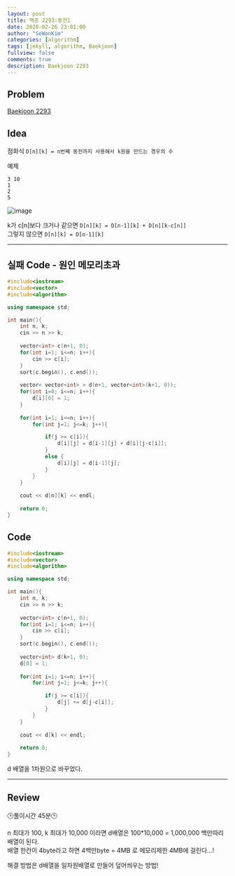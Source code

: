 ```yaml
---
layout: post
title: 백준 2293:동전1
date: 2020-02-26 23:01:00
author: "SeWonKim"
categories: [algorithm]
tags: [jekyll, algorithm, Baekjoon]
fullview: false
comments: true
description: Baekjoon 2293
---
```


## Problem

[Baekjoon 2293](https://www.acmicpc.net/problem/2293)

## Idea

점화식 `D[n][k] = n번째 동전까지 사용해서 k원을 만드는 경우의 수`


예제
```
3 10
1
2
5
```
<!-- |   n  | c[n] | k=0 | k=1  | k=2  | k=3  |  k=4 | k=5  | k=6  |  k=7 | k=8  | k=9  | k=10  | 
| :--: | :--: | :--: | :--: | :--: | :--: | :--: | :--: | :--: | :--: | :--: | :--: | :--: | 
|  0  |  0 | 1  |  0 |  0 |  0 |  0 |  0 |  0 |  0 |  0 |  0 |  0 |
|  1  |  1 | 1  |  1 |  1 |  1 |  1 |  1 |  1 |  1 |  1 |  1 |  1 |
|  2  |  2 | 1  |  1 |  2 |  2 |  3 |  3 |  4 |  4 |  5 |  5 |  6 |
|  3  |  5 | 1  |  1 |  2 |  2 |  3 |  4 |  5 |  6 |  7 |  8 |  10 | -->
![image](https://user-images.githubusercontent.com/30452963/75652825-69a1fa80-5c9f-11ea-8fec-e9ac07662eb6.png)



k가 c[n]보다 크거나 같으면 `D[n][k] = D[n-1][k] + D[n][k-c[n]]`    
그렇지 않으면 `D[n][k] = D[n-1][k]`

---

## 실패 Code - 원인 메모리초과
```cpp
#include<iostream>
#include<vector>
#include<algorithm>

using namespace std;

int main(){
	int n, k;
	cin >> n >> k;
	
	vector<int> c(n+1, 0);	
	for(int i=1; i<=n; i++){
		cin >> c[i];
	}
	sort(c.begin(), c.end());
	
	vector< vector<int> > d(n+1, vector<int>(k+1, 0));
	for(int i=0; i<=n; i++){
		d[i][0] = 1;
	}
	
	for(int i=1; i<=n; i++){
		for(int j=1; j<=k; j++){

			if(j >= c[i]){
				d[i][j] = d[i-1][j] + d[i][j-c[i]];
			}
			else {
				d[i][j] = d[i-1][j];
			}
		}
	}
	
	cout << d[n][k] << endl;
	
	return 0;
}
```

## Code 
```cpp
#include<iostream>
#include<vector>
#include<algorithm>

using namespace std;

int main(){
	int n, k;
	cin >> n >> k;
	
	vector<int> c(n+1, 0);	
	for(int i=1; i<=n; i++){
		cin >> c[i];
	}
	sort(c.begin(), c.end());
	
	vector<int> d(k+1, 0);
	d[0] = 1;
	
	for(int i=1; i<=n; i++){
		for(int j=1; j<=k; j++){

			if(j >= c[i]){
				d[j] += d[j-c[i]];
			}
		}
	}
	
	cout << d[k] << endl;
	
	return 0;
}
```
d 배열을 1차원으로 바꾸었다.

---

## Review

🕒풀이시간 45분🕒 

n 최대가 100, k 최대가 10,000 이라면 d배열은 100*10,000 = 1,000,000 백만따리 배열이 된다.     
배열 한칸이 4byte라고 하면 4백만byte = 4MB 로 메모리제한 4MB에 걸린다...!


해결 방법은 d배열을 일차원배열로 만들어 덮어씌우는 방법!